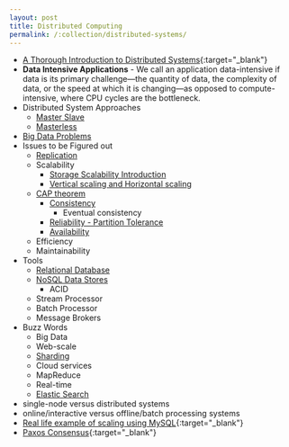 ```yaml
---
layout: post
title: Distributed Computing
permalink: /:collection/distributed-systems/
---
```


- [A Thorough Introduction to Distributed Systems](https://www.freecodecamp.org/news/a-thorough-introduction-to-distributed-systems-3b91562c9b3c/){:target="_blank"}
- **Data Intensive Applications** - We call an application data-intensive if data is its primary challenge—the quantity of data, the complexity of data, or the speed at which it is changing—as opposed to compute-intensive, where CPU cycles are the bottleneck.
- Distributed System Approaches
  - [Master Slave](/distributed-systems/master-slave)
  - [Masterless](/distributed-systems/masterless)
- [Big Data Problems](/distributed-systems/big-data-problems)
- Issues to be Figured out
  - [Replication](/distributed-systems/replication)
  - Scalability
    - [Storage Scalability Introduction](/distributed-systems/storage-scalability)
    - [Vertical scaling and Horizontal scaling](/distributed-systems/horizontal-vertical-scaling)
  - [CAP theorem](/distributed-systems/cap-theorem)
    - [Consistency](/distributed-systems/consistency)
      - Eventual consistency
    - [Reliability - Partition Tolerance](/distributed-systems/partition-tolerance)
    - [Availability](/distributed-systems/availability)
  - Efficiency
  - Maintainability
- Tools
  - [Relational Database](/distributed-systems/rdbms)
  - [NoSQL Data Stores](/distributed-systems/nosql)
    - ACID
  - Stream Processor
  - Batch Processor
  - Message Brokers
- Buzz Words
  - Big Data
  - Web-scale
  - [Sharding](/distributed-systems/sharding)
  - Cloud services
  - MapReduce
  - Real-time
  - [Elastic Search](/distributed-systems/elastic-search)
- single-node versus distributed systems
- online/interactive versus offline/batch processing systems
- [Real life example of scaling using MySQL](https://medium.com/@Pinterest_Engineering/sharding-pinterest-how-we-scaled-our-mysql-fleet-3f341e96ca6f){:target="_blank"}
- [Paxos Consensus](https://en.wikipedia.org/wiki/Paxos_(computer_science)){:target="_blank"}
